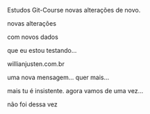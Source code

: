 Estudos Git-Course novas alterações de novo.

novas alterações

com novos dados

que eu estou testando...

willianjusten.com.br

uma nova mensagem... quer mais...

mais tu é insistente. agora vamos de uma vez...

não foi dessa vez
